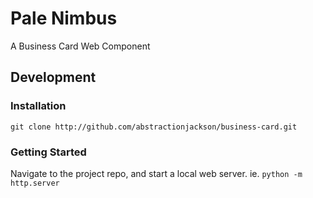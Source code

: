 # Pale Nimbus

A Business Card Web Component

## Development
### Installation
`git clone http://github.com/abstractionjackson/business-card.git`
### Getting Started
Navigate to the project repo, and start a local web server.
ie. `python -m http.server`